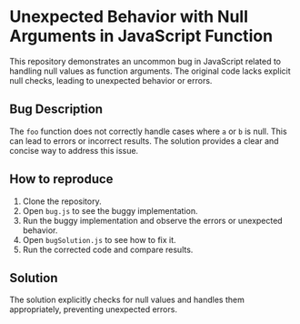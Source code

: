 # Unexpected Behavior with Null Arguments in JavaScript Function

This repository demonstrates an uncommon bug in JavaScript related to handling null values as function arguments. The original code lacks explicit null checks, leading to unexpected behavior or errors.

## Bug Description

The `foo` function does not correctly handle cases where `a` or `b` is null. This can lead to errors or incorrect results.  The solution provides a clear and concise way to address this issue.

## How to reproduce

1. Clone the repository.
2. Open `bug.js` to see the buggy implementation. 
3. Run the buggy implementation and observe the errors or unexpected behavior.
4. Open `bugSolution.js` to see how to fix it. 
5. Run the corrected code and compare results.

## Solution

The solution explicitly checks for null values and handles them appropriately, preventing unexpected errors.